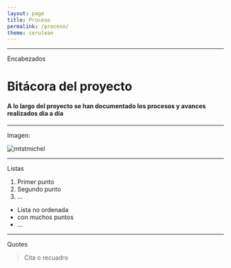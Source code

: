 ```yaml
---
layout: page
title: Proceso
permalink: /proceso/
theme: cerulean
---
```


---

Encabezados

# Bitácora del proyecto

#### A lo largo del proyecto se han documentado los procesos y avances realizados día a día


---

Imagen:

![mtstmichel](/assets/mtstmichel.jpg)

---

Listas

   1. Primer punto
   2. Segundo punto
   3. ...


   * Lista no ordenada
   * con muchos puntos
   * ...

---

Quotes

   > Cita o recuadro


